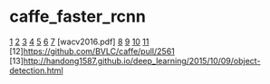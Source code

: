# caffe_faster_rcnn
[1](http://cs231n.github.io/neural-networks-1/)
[2](http://ufldl.stanford.edu/wiki/index.php?title=Special%3ASearch&redirs=0&search=filters&fulltext=Search&ns0=1)
[3](http://www.deeplearning.net/tutorial/)
[4](https://github.com/rbgirshick/py-faster-rcnn)
[5](https://github.com/cmusatyalab/openface)
[6](https://github.com/aybassiouny/OpenFaceCpp)
[7](http://www.cl.cam.ac.uk/research/rainbow/projects/openface) [wacv2016.pdf]
[8](https://zhuanlan.zhihu.com/p/20894041?refer=intelligentunit)
[9](http://mp.weixin.qq.com/s?__biz=MzAwMjM3MTc5OA==&mid=401118591&idx=1&sn=f20072df9698cf7fb0b69d513ba62cee)
[10](http://pjreddie.com/darknet/yolo/)
[11](http://arxiv.org/abs/1409.4842)
[12]https://github.com/BVLC/caffe/pull/2561
[13]http://handong1587.github.io/deep_learning/2015/10/09/object-detection.html
